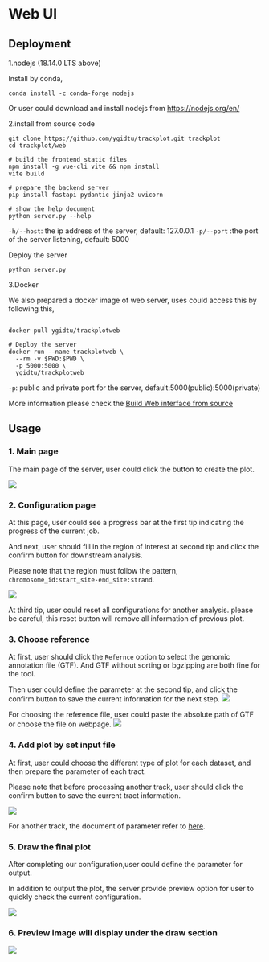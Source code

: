 # Web UI

## Deployment
1.nodejs (18.14.0 LTS above)

Install by conda, 
```shell
conda install -c conda-forge nodejs
```
Or user could download and install nodejs from https://nodejs.org/en/

2.install from source code

```shell
git clone https://github.com/ygidtu/trackplot.git trackplot
cd trackplot/web

# build the frontend static files
npm install -g vue-cli vite && npm install
vite build

# prepare the backend server
pip install fastapi pydantic jinja2 uvicorn

# show the help document
python server.py --help

```
`-h/--host`: the ip address of the server, default: 127.0.0.1
`-p/--port` :the port of the server listening, default: 5000

Deploy the server

```
python server.py
```

3.Docker

We also prepared a docker image of web server, uses could access this by following this,

```shell

docker pull ygidtu/trackplotweb

# Deploy the server
docker run --name trackplotweb \
  --rm -v $PWD:$PWD \
  -p 5000:5000 \
  ygidtu/trackplotweb 

```

`-p`: public and private port for the server, default:5000(public):5000(private)

More information please check the [Build Web interface from source](./installation.md)

## Usage

### 1. Main page

The main page of the server, user could click the button to create the plot.

![](imgs/web/main.png)

### 2. Configuration page

At this page, user could see a progress bar at the first tip indicating the progress of the current job.

And next, user should fill in the region of interest at second tip and click the confirm button for downstream analysis.

Please note that the region must follow the pattern, `chromosome_id:start_site-end_site:strand`.

![](imgs/web/overview.png)


At third tip, user could reset all configurations for another analysis. 
please be careful, this reset button will remove all information of previous plot.

### 3. Choose reference

At first, user should click the `Refernce` option to select the genomic annotation file (GTF). And GTF without sorting or bgzipping are both fine for the tool.

Then user could define the parameter at the second tip, and click the confirm button to save the current information for the next step.
![](imgs/web/reference.png)


For choosing the reference file, user could paste the absolute path of GTF or choose the file on webpage.
![](imgs/web/choose.png)

### 4. Add plot by set input file

At first, user could choose the different type of plot for each dataset, and then prepare the parameter of each tract. 

Please note that before processing another track, user should click the confirm button to save the current tract information.

![](imgs/web/add.png)

For another track, the document of parameter refer to [here](https://trackplot.readthedocs.io/en/latest/interactive/#api-documentation). 

### 5. Draw the final plot

After completing our configuration,user could define the parameter for output.

In addition to output the plot, the server provide preview option for user to quickly check the current configuration.

![](imgs/web/draw.png)

### 6. Preview image will display under the draw section

![](imgs/web/preview.png)
